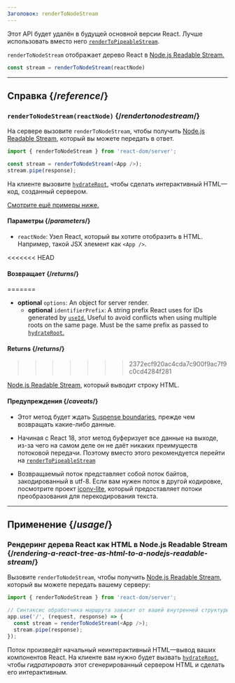 ```yaml
---
Заголовок: renderToNodeStream
---
```


<Deprecated>

Этот API будет удалён в будущей основной версии React. Лучше использовать вместо него [`renderToPipeableStream`](/reference/react-dom/server/renderToPipeableStream).

</Deprecated>

<Intro>

`renderToNodeStream` отображает дерево React в [Node.js Readable Stream.](https://nodejsdev.ru/api/stream/#streamreadable)

```js
const stream = renderToNodeStream(reactNode)
```

</Intro>

<InlineToc />

---

## Справка {/*reference*/}

### `renderToNodeStream(reactNode)` {/*rendertonodestream*/}

На сервере вызовите `renderToNodeStream`, чтобы получить [Node.js Readable Stream](https://nodejsdev.ru/api/stream/#streamreadable), который вы можете передать в ответ.

```js
import { renderToNodeStream } from 'react-dom/server';

const stream = renderToNodeStream(<App />);
stream.pipe(response);
```

На клиенте вызовите [`hydrateRoot`](/reference/react-dom/client/hydrateRoot), чтобы сделать интерактивный HTML—код, созданный сервером.

[Смотрите ещё примеры ниже.](#usage)

#### Параметры {/*parameters*/}

* `reactNode`: Узел React, который вы хотите отобразить в HTML. Например, такой JSX элемент как `<App />`.

<<<<<<< HEAD
#### Возвращает {/*returns*/}
=======
* **optional** `options`: An object for server render.
  * **optional** `identifierPrefix`: A string prefix React uses for IDs generated by [`useId`.](/reference/react/useId) Useful to avoid conflicts when using multiple roots on the same page. Must be the same prefix as passed to [`hydrateRoot`.](/reference/react-dom/client/hydrateRoot#parameters)

#### Returns {/*returns*/}
>>>>>>> 2372ecf920ac4cda7c900f9ac7f9c0cd4284f281

[Node.js Readable Stream](https://nodejsdev.ru/api/stream/#streamreadable), который выводит строку HTML.

#### Предупреждения {/*caveats*/}

* Этот метод будет ждать [Suspense boundaries](/reference/react/Suspense), прежде чем возвращать какие-либо данные.

* Начиная с React 18, этот метод буферизует все данные на выходе, из-за чего на самом деле он не даёт никаких преимуществ потоковой передачи. Поэтому вместо этого рекомендуется перейти на [`renderToPipeableStream`](/reference/react-dom/server/renderToPipeableStream)

* Возвращаемый поток представляет собой поток байтов, закодированный в utf-8. Если вам нужен поток в другой кодировке, посмотрите проект [iconv-lite](https://www.npmjs.com/package/iconv-lite), который предоставляет потоки преобразования для перекодирования текста.

---

## Применение {/*usage*/}

### Рендеринг дерева React как HTML в Node.js Readable Stream {/*rendering-a-react-tree-as-html-to-a-nodejs-readable-stream*/}

Вызовите `renderToNodeStream`, чтобы получить [Node.js Readable Stream](https://nodejsdev.ru/api/stream/#streamreadable), который вы можете передать вашему серверу:

```js {5-6}
import { renderToNodeStream } from 'react-dom/server';

// Синтаксис обработчика маршрута зависит от вашей внутренней структуры
app.use('/', (request, response) => {
  const stream = renderToNodeStream(<App />);
  stream.pipe(response);
});
```

Поток произведёт начальный неинтерактивный HTML—вывод ваших компонентов React. На клиенте вам нужно будет вызвать [`hydrateRoot`](/reference/react-dom/client/hydrateRoot), чтобы *гидратировать* этот сгенерированный сервером HTML и сделать его интерактивным.
